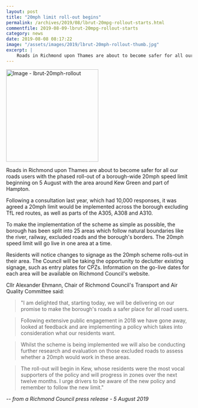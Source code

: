 ```yaml
---
layout: post
title: "20mph limit roll-out begins"
permalink: /archives/2019/08/lbrut-20mpg-rollout-starts.html
commentfile: 2019-08-09-lbrut-20mpg-rollout-starts
category: news
date: 2019-08-08 08:17:22
image: "/assets/images/2019/lbrut-20mph-rollout-thumb.jpg"
excerpt: |
    Roads in Richmond upon Thames are about to become safer for all our roads users with the phased roll-out of a borough-wide 20mph speed limit beginning on 5 August with the area around Kew Green and part of Hampton.
---
```

<a href="/assets/images/2019/lbrut-20mph-rollout.jpg" title="Click for a larger image"><img src="/assets/images/2019/lbrut-20mph-rollout-thumb.jpg" width="250" alt="Image - lbrut-20mph-rollout"  class="photo right"/></a>

Roads in Richmond upon Thames are about to become safer for all our roads users with the phased roll-out of a borough-wide 20mph speed limit beginning on 5 August with the area around Kew Green and part of Hampton.

Following a consultation last year, which had 10,000 responses, it was agreed a 20mph limit would be implemented across the borough excluding TfL red routes, as well as parts of the A305, A308 and A310.

To make the implementation of the scheme as simple as possible, the borough has been split into 25 areas which follow natural boundaries like the river, railway, excluded roads and the borough's borders. The 20mph speed limit will go live in one area at a time.

Residents will notice changes to signage as the 20mph scheme rolls-out in their area. The Council will be taking the opportunity to declutter existing signage, such as entry plates for CPZs. Information on the go-live dates for each area will be available on Richmond Council's website.

Cllr Alexander Ehmann, Chair of Richmond Council's Transport and Air Quality Committee said:

> "I am delighted that, starting today, we will be delivering on our promise to make the borough's roads a safer place for all road users.

> Following extensive public engagement in 2018 we have gone away, looked at feedback and are implementing a policy which takes into consideration what our residents want.

> Whilst the scheme is being implemented we will also be conducting further research and evaluation on those excluded roads to assess whether a 20mph would work in these areas.

> The roll-out will begin in Kew, whose residents were the most vocal supporters of the policy and will progress in zones over the next twelve months. I urge drivers to be aware of the new policy and remember to follow the new limit."

<cite>-- from a Richmond Council press release - 5 August 2019</cite>
